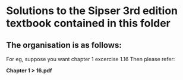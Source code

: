 # Solutions to the Sipser 3rd edition textbook contained in this folder

## The organisation is as follows:
For eg, suppose you want chapter 1 excercise 1.16
Then please refer:

**Chapter 1 > 16.pdf**
